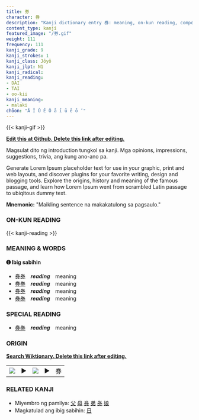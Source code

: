```yaml
---
title: 券
character: 券
description: "Kanji dictionary entry 券: meaning, on-kun reading, compounds, origin, related kanji"
content_type: kanji
featured_image: "/券.gif"
weight: 111
frequency: 111
kanji_grade: 9
kanji_strokes: 1
kanji_class: Jōyō
kanji_jlpt: N1
kanji_radical: 
kanji_reading: 
- DAI
- TAI
- oo-kii
kanji_meaning:
- malaki
chōon: "Ā Ī Ū Ē Ō ā ī ū ē ō ’"
---
```

[//]: # (Don't edit the line below. Kanji animated GIF code is automatically generated.)
{{< kanji-gif >}}

[//]: # (Edit below this line.)

**[Edit this at Github. Delete this link after editing.](https://github.com/tim0g/tim/tree/main/content/kanji/券/index.md)**

Magsulat dito ng introduction tungkol sa kanji. Mga opinions, impressions, suggestions, trivia, ang kung ano-ano pa.

Generate Lorem Ipsum placeholder text for use in your graphic, print and web layouts, and discover plugins for your favorite writing, design and blogging tools. Explore the origins, history and meaning of the famous passage, and learn how Lorem Ipsum went from scrambled Latin passage to ubiqitous dummy text.
 
**Mnemonic:** "Maikling sentence na makakatulong sa pagsaulo."

### ON-KUN READING

[//]: # (Don't edit the line below. ON-KUN READING code is automatically generated.)
{{< kanji-reading >}}

### MEANING & WORDS

#### ➊ **Ibig sabihin**
  - [券](../券)[券](../券)　***reading***　meaning
  - [券](../券)[券](../券)　***reading***　meaning
  - [券](../券)[券](../券)　***reading***　meaning
  - [券](../券)[券](../券)　***reading***　meaning

### SPECIAL READING
  - [券](../券)[券](../券)　***reading***　meaning

### ORIGIN

**[Search Wiktionary. Delete this link after editing.](https://wiktionary.org/wiki/券)**
<table class="kanji-table"><tr><td>
<img src="60px-券-bronze.svg.png">
</td><td>▶</td><td>
<img src="60px-券-oracle.svg.png">
</td><td>▶</td>
<td class="kanji-origin">券</td>
</tr></table>

### RELATED KANJI
- Miyembro ng pamilya: [父](../父) [母](../母) [券](../券) [弟](../弟) [券](../券) [娘](../娘)
- Magkatulad ang ibig sabihin: [日](../日)
